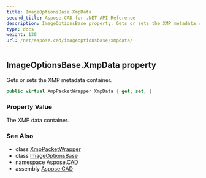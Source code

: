 ```yaml
---
title: ImageOptionsBase.XmpData
second_title: Aspose.CAD for .NET API Reference
description: ImageOptionsBase property. Gets or sets the XMP metadata container
type: docs
weight: 130
url: /net/aspose.cad/imageoptionsbase/xmpdata/
---
```

## ImageOptionsBase.XmpData property

Gets or sets the XMP metadata container.

```csharp
public virtual XmpPacketWrapper XmpData { get; set; }
```

### Property Value

The XMP data container.

### See Also

* class [XmpPacketWrapper](../../../aspose.cad.xmp/xmppacketwrapper/)
* class [ImageOptionsBase](../)
* namespace [Aspose.CAD](../../imageoptionsbase/)
* assembly [Aspose.CAD](../../../)



